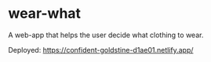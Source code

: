 # wear-what

A web-app that helps the user decide what clothing to wear.

Deployed: https://confident-goldstine-d1ae01.netlify.app/